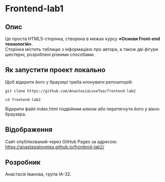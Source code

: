 # Frontend-lab1

## Опис
Це проста HTML5-сторінка, створена в межах курсу **«Основи Front-end технологій»**.  
Сторінка містить таблицю з інформацією про автора, а також дві фігури шестерні, розроблені різними способами.

## Як запустити проект локально
Щоб відкрити його у браузері треба клонувати репозиторій:
```
git clone https://github.com/AnastasiaLoveTea/frontend-lab2
```
```
cd frontend-lab2
```
Відкрити файл index.html подвійним кліком або перетягнути його у вікно браузера.

## Відображення
Сайт опублікований через GitHub Pages за адресою:
https://anastasialovetea.github.io/frontend-lab2/

## Розробник
Анастасія Іванова, група ІА-32.
